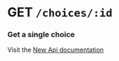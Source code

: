 # GET `/choices/:id`

### Get a single choice

Visit the [New Api documentation](https://diduenjoy.github.io/docs/#get-code-choices-id-code)
